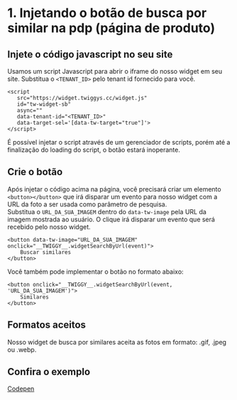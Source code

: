 # 1. Injetando o botão de busca por similar na pdp (página de produto)

## Injete o código javascript no seu site
Usamos um script Javascript para abrir o iframe do nosso widget em seu site.
Substitua o `<TENANT_ID>` pelo tenant id fornecido para você.

```
<script 
   src="https://widget.twiggys.cc/widget.js" 
   id="tw-widget-sb" 
   async="" 
   data-tenant-id="<TENANT_ID>" 
   data-target-sel='[data-tw-target="true"]'>
</script>
```

É possível injetar o script através de um gerenciador de scripts, porém até a finalização do loading do script, o botão estará inoperante.

## Crie o botão
Após injetar o código acima na página, você precisará criar um elemento `<button></button>` que irá disparar um evento para nosso widget com a URL da foto a ser usada como parâmetro de pesquisa.</br>
Substitua o `URL_DA_SUA_IMAGEM` dentro do `data-tw-image` pela URL da imagem mostrada ao usuário.
O clique irá disparar um evento que será recebido pelo nosso widget.

```
<button data-tw-image="URL_DA_SUA_IMAGEM" onclick="__TWIGGY__.widgetSearchByUrl(event)">
    Buscar similares
</button>
```
Você também pode implementar o botão no formato abaixo:
```
<button onclick="__TWIGGY__.widgetSearchByUrl(event, 'URL_DA_SUA_IMAGEM')">
    Similares
</button>
```

## Formatos aceitos
Nosso widget de busca por similares aceita as fotos em formato: .gif, .jpeg ou .webp.

## Confira o exemplo
[Codepen](https://codepen.io/AustinFelipe/pen/mdGpqbj)